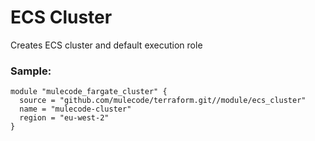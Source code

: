 # ECS Cluster

Creates ECS cluster and default execution role

### Sample:

```hcl-terraform
module "mulecode_fargate_cluster" {
  source = "github.com/mulecode/terraform.git//module/ecs_cluster"
  name = "mulecode-cluster"
  region = "eu-west-2"
}
```
